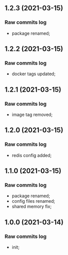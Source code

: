 ## 1.2.3 (2021-03-15)

### Raw commits log

-   package renamed;

## 1.2.2 (2021-03-15)

### Raw commits log

-   docker tags updated;

## 1.2.1 (2021-03-15)

### Raw commits log

-   image tag removed;

## 1.2.0 (2021-03-15)

### Raw commits log

-   redis config added;

## 1.1.0 (2021-03-15)

### Raw commits log

-   package renamed;
-   config files renamed;
-   shared memory fix;

## 1.0.0 (2021-03-14)

### Raw commits log

-   init;
